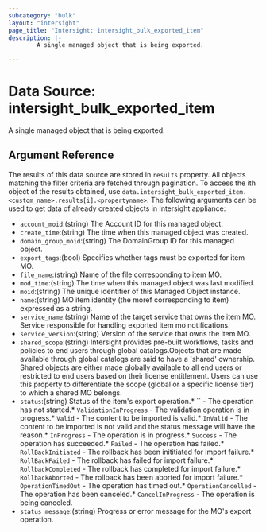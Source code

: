 ```yaml
---
subcategory: "bulk"
layout: "intersight"
page_title: "Intersight: intersight_bulk_exported_item"
description: |-
        A single managed object that is being exported.

---
```


# Data Source: intersight_bulk_exported_item
A single managed object that is being exported.
## Argument Reference
The results of this data source are stored in `results` property.
All objects matching the filter criteria are fetched through pagination.
To access the ith object of the results obtained, use `data.intersight_bulk_exported_item.<custom_name>.results[i].<propertyname>`.
The following arguments can be used to get data of already created objects in Intersight appliance:
* `account_moid`:(string) The Account ID for this managed object. 
* `create_time`:(string) The time when this managed object was created. 
* `domain_group_moid`:(string) The DomainGroup ID for this managed object. 
* `export_tags`:(bool) Specifies whether tags must be exported for item MO. 
* `file_name`:(string) Name of the file corresponding to item MO. 
* `mod_time`:(string) The time when this managed object was last modified. 
* `moid`:(string) The unique identifier of this Managed Object instance. 
* `name`:(string) MO item identity (the moref corresponding to item) expressed as a string. 
* `service_name`:(string) Name of the target service that owns the item MO. Service responsible for handling exported item mo notifications. 
* `service_version`:(string) Version of the service that owns the item MO. 
* `shared_scope`:(string) Intersight provides pre-built workflows, tasks and policies to end users through global catalogs.Objects that are made available through global catalogs are said to have a 'shared' ownership. Shared objects are either made globally available to all end users or restricted to end users based on their license entitlement. Users can use this property to differentiate the scope (global or a specific license tier) to which a shared MO belongs. 
* `status`:(string) Status of the item's export operation.* `` - The operation has not started.* `ValidationInProgress` - The validation operation is in progress.* `Valid` - The content to be imported is valid.* `InValid` - The content to be imported is not valid and the status message will have the reason.* `InProgress` - The operation is in progress.* `Success` - The operation has succeeded.* `Failed` - The operation has failed.* `RollBackInitiated` - The rollback has been inititiated for import failure.* `RollBackFailed` - The rollback has failed for import failure.* `RollbackCompleted` - The rollback has completed for import failure.* `RollbackAborted` - The rollback has been aborted for import failure.* `OperationTimedOut` - The operation has timed out.* `OperationCancelled` - The operation has been canceled.* `CancelInProgress` - The operation is being canceled. 
* `status_message`:(string) Progress or error message for the MO's export operation. 
 
